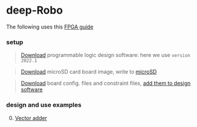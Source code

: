 # deep-Robo

The following uses this [FPGA guide](https://pynq.readthedocs.io/en/latest/getting_started/pynq_z2_setup.html)

### setup

> [Download](https://www.xilinx.com/support/download/index.html/content/xilinx/en/downloadNav/vivado-design-tools/archive.html) programmable logic design software: here we use `version 2022.1`

> [Download](http://www.pynq.io/board.html) microSD card board image, write to [microSD](https://sourceforge.net/projects/win32diskimager/)

> [Download](https://www.tulembedded.com/FPGA/ProductsPYNQ-Z2.html) board config. files and constraint files, [add them to design  software](https://pynq.readthedocs.io/en/latest/overlay_design_methodology/board_settings.html#vivado-board-files)

### design and use examples

0. [Vector adder](./vector_adder)